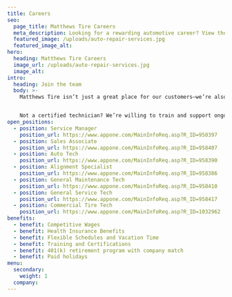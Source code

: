 ```yaml
---
title: Careers
seo:
  page_title: Matthews Tire Careers
  meta_description: Looking for a rewarding automotive career? View the open positions at Matthews Tire and start your new chapter today!
  featured_image: /uploads/auto-repair-services.jpg
  featured_image_alt:
hero:
  heading: Matthews Tire Careers
  image_url: /uploads/auto-repair-services.jpg
  image_alt:
intro:
  heading: Join the team
  body: >-
    Matthews Tire isn’t just a great place for our customers—we’re also a great place to work! Our dedicated staff receives competitive pay, extensive benefits and many opportunities to advance their careers, all within a friendly team-oriented atmosphere. 


    Not a certified technician? We’re willing to train and support ongoing education. If you have experience in the auto service industry or a desire to learn, apply today!
open_positions:
  - position: Service Manager
    position_url: https://www.appone.com/MainInfoReq.asp?R_ID=958397
  - position: Sales Associate
    position_url: https://www.appone.com/MainInfoReq.asp?R_ID=958407
  - position: Auto Tech
    position_url: https://www.appone.com/MainInfoReq.asp?R_ID=958390
  - position: Alignment Specialist
    position_url: https://www.appone.com/MainInfoReq.asp?R_ID=958386
  - position: General Maintenance Tech
    position_url: https://www.appone.com/MainInfoReq.asp?R_ID=958410
  - position: General Service Tech
    position_url: https://www.appone.com/MainInfoReq.asp?R_ID=958417
  - position: Commercial Tire Tech
    position_url: https://www.appone.com/MainInfoReq.asp?R_ID=1032962
benefits:
  - benefit: Competitive Wages
  - benefit: Health Insurance Benefits
  - benefit: Flexible Schedules and Vacation Time
  - benefit: Training and Certifications
  - benefit: 401(k) retirement program with company match
  - benefit: Paid holidays
menu:
  secondary:
    weight: 1
  company:
---
```


